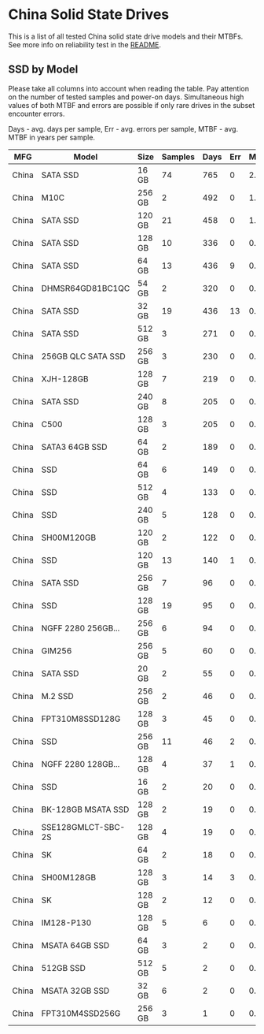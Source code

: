 China Solid State Drives
========================

This is a list of all tested China solid state drive models and their MTBFs. See
more info on reliability test in the [README](https://github.com/bsdhw/SMART).

SSD by Model
------------

Please take all columns into account when reading the table. Pay attention on the
number of tested samples and power-on days. Simultaneous high values of both MTBF
and errors are possible if only rare drives in the subset encounter errors.

Days - avg. days per sample,
Err  - avg. errors per sample,
MTBF - avg. MTBF in years per sample.

| MFG       | Model              | Size   | Samples | Days  | Err   | MTBF |
|-----------|--------------------|--------|---------|-------|-------|------|
| China     | SATA SSD           | 16 GB  | 74      | 765   | 0     | 2.10   |
| China     | M10C               | 256 GB | 2       | 492   | 0     | 1.35   |
| China     | SATA SSD           | 120 GB | 21      | 458   | 0     | 1.26   |
| China     | SATA SSD           | 128 GB | 10      | 336   | 0     | 0.92   |
| China     | SATA SSD           | 64 GB  | 13      | 436   | 9     | 0.92   |
| China     | DHMSR64GD81BC1QC   | 54 GB  | 2       | 320   | 0     | 0.88   |
| China     | SATA SSD           | 32 GB  | 19      | 436   | 13    | 0.82   |
| China     | SATA SSD           | 512 GB | 3       | 271   | 0     | 0.74   |
| China     | 256GB QLC SATA SSD | 256 GB | 3       | 230   | 0     | 0.63   |
| China     | XJH-128GB          | 128 GB | 7       | 219   | 0     | 0.60   |
| China     | SATA SSD           | 240 GB | 8       | 205   | 0     | 0.56   |
| China     | C500               | 128 GB | 3       | 205   | 0     | 0.56   |
| China     | SATA3 64GB SSD     | 64 GB  | 2       | 189   | 0     | 0.52   |
| China     | SSD                | 64 GB  | 6       | 149   | 0     | 0.41   |
| China     | SSD                | 512 GB | 4       | 133   | 0     | 0.37   |
| China     | SSD                | 240 GB | 5       | 128   | 0     | 0.35   |
| China     | SH00M120GB         | 120 GB | 2       | 122   | 0     | 0.34   |
| China     | SSD                | 120 GB | 13      | 140   | 1     | 0.30   |
| China     | SATA SSD           | 256 GB | 7       | 96    | 0     | 0.26   |
| China     | SSD                | 128 GB | 19      | 95    | 0     | 0.26   |
| China     | NGFF 2280 256GB... | 256 GB | 6       | 94    | 0     | 0.26   |
| China     | GIM256             | 256 GB | 5       | 60    | 0     | 0.17   |
| China     | SATA SSD           | 20 GB  | 2       | 55    | 0     | 0.15   |
| China     | M.2 SSD            | 256 GB | 2       | 46    | 0     | 0.13   |
| China     | FPT310M8SSD128G    | 128 GB | 3       | 45    | 0     | 0.12   |
| China     | SSD                | 256 GB | 11      | 46    | 2     | 0.11   |
| China     | NGFF 2280 128GB... | 128 GB | 4       | 37    | 1     | 0.08   |
| China     | SSD                | 16 GB  | 2       | 20    | 0     | 0.06   |
| China     | BK-128GB MSATA SSD | 128 GB | 2       | 19    | 0     | 0.05   |
| China     | SSE128GMLCT-SBC-2S | 128 GB | 4       | 19    | 0     | 0.05   |
| China     | SK                 | 64 GB  | 2       | 18    | 0     | 0.05   |
| China     | SH00M128GB         | 128 GB | 3       | 14    | 3     | 0.04   |
| China     | SK                 | 128 GB | 2       | 12    | 0     | 0.03   |
| China     | IM128-P130         | 128 GB | 5       | 6     | 0     | 0.02   |
| China     | MSATA 64GB SSD     | 64 GB  | 3       | 2     | 0     | 0.01   |
| China     | 512GB SSD          | 512 GB | 5       | 2     | 0     | 0.01   |
| China     | MSATA 32GB SSD     | 32 GB  | 6       | 2     | 0     | 0.01   |
| China     | FPT310M4SSD256G    | 256 GB | 3       | 1     | 0     | 0.00   |
